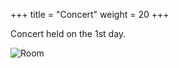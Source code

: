 +++
title = "Concert"
weight = 20
+++

<!-- ## Concert -->

Concert held on the 1st day.

![Room](/images/deyl.jpg "Room")

<!-- more -->